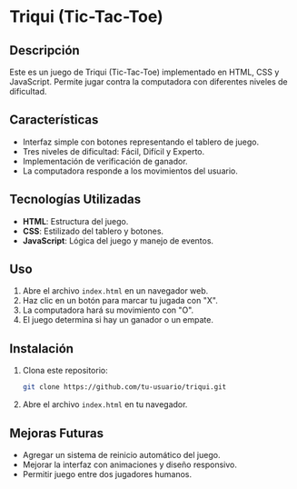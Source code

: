 # Triqui (Tic-Tac-Toe)

## Descripción
Este es un juego de Triqui (Tic-Tac-Toe) implementado en HTML, CSS y JavaScript. Permite jugar contra la computadora con diferentes niveles de dificultad.

## Características
- Interfaz simple con botones representando el tablero de juego.
- Tres niveles de dificultad: Fácil, Difícil y Experto.
- Implementación de verificación de ganador.
- La computadora responde a los movimientos del usuario.

## Tecnologías Utilizadas
- **HTML**: Estructura del juego.
- **CSS**: Estilizado del tablero y botones.
- **JavaScript**: Lógica del juego y manejo de eventos.

## Uso
1. Abre el archivo `index.html` en un navegador web.
2. Haz clic en un botón para marcar tu jugada con "X".
3. La computadora hará su movimiento con "O".
4. El juego determina si hay un ganador o un empate.

## Instalación
1. Clona este repositorio:
   ```sh
   git clone https://github.com/tu-usuario/triqui.git
   ```
2. Abre el archivo `index.html` en tu navegador.

## Mejoras Futuras
- Agregar un sistema de reinicio automático del juego.
- Mejorar la interfaz con animaciones y diseño responsivo.
- Permitir juego entre dos jugadores humanos.

